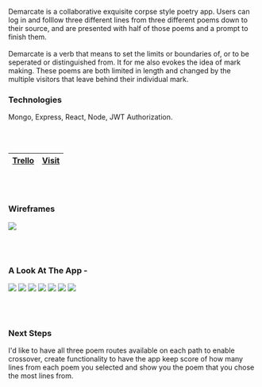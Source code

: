 Demarcate is a collaborative exquisite corpse style poetry app. Users can log in and folllow three different lines from three different poems down to their source, and are presented with half of those poems and a prompt to finish them. 
<br><br>
Demarcate is a verb that means to set the limits or boundaries of, or to be seperated or distinguished from. It for me also evokes the idea of mark making. These poems are both limited in length and changed by the multiple visitors that leave behind their individual mark.

### Technologies
Mongo, Express, React, Node, JWT Authorization.

<br><br>

<a href="https://trello.com/b/MLlfs0ya/project-4" target="_blank">Trello</a> | <a href="https://ddemarcate.herokuapp.com/" target="_blank">Visit</a>
------------ | -------------

<br><br>

### Wireframes

![](https://i.postimg.cc/ryJXNVp0/AAAAA.png)

<br><br>

### A Look At The App -

![](https://i.postimg.cc/L8ZJbwpP/Screen-Shot-2021-01-12-at-5-45-17-PM.png)
![](https://i.postimg.cc/jSj5ps7V/Screen-Shot-2021-01-18-at-12-10-27-PM.png)
![](https://i.postimg.cc/ZnRwhzbf/Screen-Shot-2021-01-18-at-12-11-03-PM.png)
![](https://i.postimg.cc/dtC8ZVx2/Screen-Shot-2021-01-18-at-12-11-13-PM.png)
![](https://i.postimg.cc/C1dPfnXh/Screen-Shot-2021-01-18-at-12-11-26-PM.png)
![](https://i.postimg.cc/k5dHV5Fz/Screen-Shot-2021-01-18-at-2-10-41-PM.png)
![](https://i.postimg.cc/9MbsHj9S/Screen-Shot-2021-01-18-at-2-11-06-PM.png)

<br><br>

### Next Steps

I'd like to have all three poem routes available on each path to enable crossover, create functionality to have the app keep score of how many lines from each poem you selected and show you the poem that you chose the most lines from.